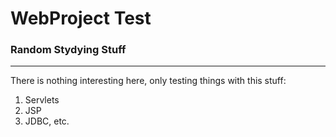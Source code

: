 # WebProject Test
### Random Stydying Stuff

<hr>
There is nothing interesting here, only testing things with this stuff:

<ol>
    <li>Servlets</li>
    <li>JSP</li>
    <li>JDBC, etc.</li>
</ol>
